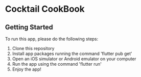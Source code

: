# Cocktail CookBook

## Getting Started

To run this app, please do the following steps:

1. Clone this repository
2. Install app packages running the command 'flutter pub get'
3. Open an iOS simulator or Android emulator on your computer
4. Run the app using the command 'flutter run'
5. Enjoy the app!